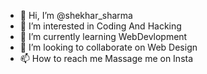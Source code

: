- 👋 Hi, I’m @shekhar_sharma
- 👀 I’m interested in Coding And Hacking
- 🌱 I’m currently learning WebDevlopment
- 💞️ I’m looking to collaborate on Web Design
- 📫 How to reach me Massage me on Insta 

<!---
shekhar89009/shekhar89009 is a ✨ special ✨ repository because its `README.md` (this file) appears on your GitHub profile.
You can click the Preview link to take a look at your changes.
--->
